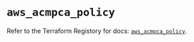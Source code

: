 # `aws_acmpca_policy`

Refer to the Terraform Registory for docs: [`aws_acmpca_policy`](https://registry.terraform.io/providers/hashicorp/aws/5.29.0/docs/resources/acmpca_policy).
